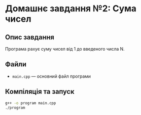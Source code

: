 # Домашнє завдання №2: Сума чисел

## Опис завдання
Програма рахує суму чисел від 1 до введеного числа N.

## Файли
- `main.cpp` — основний файл програми

## Компіляція та запуск
```bash
g++ -o program main.cpp
./program
